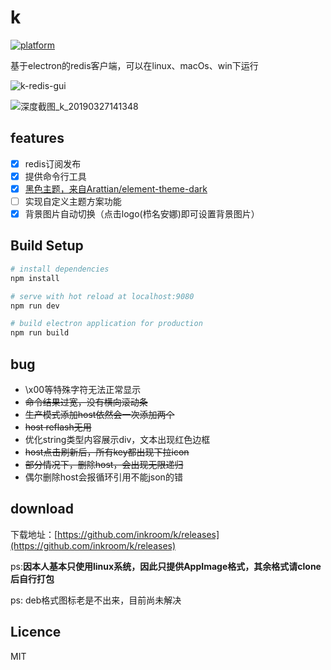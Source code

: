 # k

[![platform](https://woolson.gitee.io/npmer-badge/platform-555555-linux-44cc11-download-ffffff-square-gradient-shadow.svg)](https://github.com/inkroom/k/releases)

基于electron的redis客户端，可以在linux、macOs、win下运行




![k-redis-gui](https://user-images.githubusercontent.com/27911304/55054165-bf3a5400-5099-11e9-8cb2-53be0cc5e72c.png)

![深度截图_k_20190327141348](https://user-images.githubusercontent.com/27911304/55054380-99617f00-509a-11e9-9ad4-38d920d975e9.png)


## features

- [x] redis订阅发布
- [x] 提供命令行工具
- [x] [黑色主题，来自Arattian/element-theme-dark](https://github.com/Arattian/element-theme-dark)
- [ ] 实现自定义主题方案功能
- [x] 背景图片自动切换（点击logo(栉名安娜)即可设置背景图片）

## Build Setup

``` bash
# install dependencies
npm install

# serve with hot reload at localhost:9080
npm run dev

# build electron application for production
npm run build

```

## bug
- \x00等特殊字符无法正常显示
- ~~命令结果过宽，没有横向滚动条~~
- ~~生产模式添加host依然会一次添加两个~~
- ~~host reflash无用~~
- 优化string类型内容展示div，文本出现红色边框
- ~~host点击刷新后，所有key都出现下拉icon~~
- ~~部分情况下，删除host，会出现无限递归~~
- 偶尔删除host会报循环引用不能json的错

## download

下载地址：[https://github.com/inkroom/k/releases](https://github.com/inkroom/k/releases)

ps:**因本人基本只使用linux系统，因此只提供AppImage格式，其余格式请clone后自行打包** 


ps: deb格式图标老是不出来，目前尚未解决


## Licence

MIT


